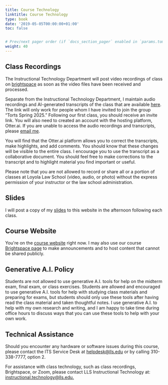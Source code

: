 ```yaml
---
title: Course Technology
linktitle: Course Technology
type: book
date: '2019-05-05T00:00:00+01:00'
toc: false


# Prev/next pager order (if `docs_section_pager` enabled in `params.toml`)
weight: 40
---
```



## Class Recordings
The Instructional Technology Department will post video recordings of class on [brightspace](https://brightspace.lmu.edu/d2l/home/263272) as soon as the video files have been received and processed.

Separate from the Instructional Technology Department, I maintain audio recordings and AI-generated transcripts of the class that are available [here](https://otter.ai/group/17087677). The link will only work for people whom I have invited to join the group “Torts Spring 2025.” Following our first class, you should receive an invite link. You will also need to created an account with the hosting platform, Otter.ai. If you are unable to access the audio recordings and transcripts, please [email me](mailto:Colin.Doyle@lls.edu).

You will find that the Otter.ai platform allows you to correct the transcripts, make highlights, and add comments. You should know that these changes will be visible to the entire class. I encourage you to use the transcript as a collaborative document. You should feel free to make corrections to the transcript and to highlight material you find important or useful. 

Please note that you are not allowed to record or share all or a portion of classes at Loyola Law School (video, audio, or photo) without the express permission of your instructor or the law school administration.

## Slides
I will post a copy of my [slides](/torts2025/course-content/slides) to this website in the afternoon following each class.


## Course Website
You're on the [course website](http://www.colin-doyle.net/torts2025/) right now. I may also use our course [Brightspace page](https://brightspace.lmu.edu/d2l/home/263272) to make announcements and to host content that cannot be shared publicly.

## Generative A.I. Policy
Students are not allowed to use generative A.I. tools for help on the midterm exam, final exam, or class exercises. Students are allowed and encouraged to use generative A.I. tools for help with studying class materials and preparing for exams, but students should only use these tools after having read the class material and taken thoughtful notes. I use generative A.I. to help with my own research and writing, and I am happy to take time during office hours to discuss ways that you can use these tools to help with your own work.

## Technical Assistance
Should you encounter any hardware or software issues during this course, please contact the ITS Service Desk at [helpdesk@lls.edu](mailto:helpdesk@lls.edu?subject=IT%20Help%20Re%3A%20Torts%20w%2F%20Prof.%20Doyle) or by calling 310-338-7777, option 2.

For assistance with class technology, such as class recordings, Brightspace, or Zoom, please contact LLS Instructional Technology at: <br> [instructional.technology@lls.edu.](mailto:instructional.technology@lls.edu.?subject=IT%20Help%20Re%3A%20Torts%20w%2F%20Prof.%20Doyle)